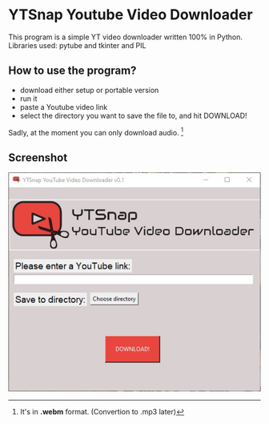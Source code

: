 # YTSnap Youtube Video Downloader

This program is a simple YT video downloader written 100% in Python. Libraries used: pytube and tkinter and PIL

## How to use the program?
- download either setup or portable version
- run it
- paste a Youtube video link
- select the directory you want to save the file to, and hit DOWNLOAD! 

Sadly, at the moment you can only download audio. [^1]


[^1]: It's in **.webm** format. (Convertion to .mp3 later)

## Screenshot
![The UI](screenshot.jpg)
